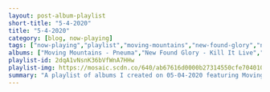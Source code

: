 ```yaml
---
layout: post-album-playlist
short-title: "5-4-2020"
title: "5-4-2020"
category: [blog, now-playing]
tags: ["now-playing","playlist","moving-mountains","new-found-glory","new-found-glory","new-found-glory","new-found-glory","new-found-glory","new-found-glory","the-coral","the-aquabats!","various-artists","disheveled-cuss"]
albums: ["Moving Mountains - Pneuma","New Found Glory - Kill It Live","New Found Glory - Tip Of The Iceberg & Takin' It Ova!","New Found Glory - Kill It Live","New Found Glory - American Wedding","New Found Glory - Hits","New Found Glory - New Found Glory - 10th Anniversary Edition","The Coral - Live At Skeleton Coast","The Aquabats! - The Fury Of The Aquabats! Live At The Fonda!","Various Artists - Dark Lane Demo Tapes","Disheveled Cuss - Oh My God"]
playlist-id: 2dqA1vNsnK36bVfWnA7HHw
playlist-img: https://mosaic.scdn.co/640/ab67616d0000b27314550cfe7040103782095a53ab67616d0000b2734d83bed54cb9bbd59948310dab67616d0000b2738fa4dc8ea1954f5ca45dc2a8ab67616d0000b273b6ea0f674ff800f940db0261
summary: "A playlist of albums I created on 05-04-2020 featuring Moving Mountains, New Found Glory, New Found Glory, New Found Glory, New Found Glory, New Found Glory, New Found Glory, The Coral, The Aquabats!, Various Artists, and Disheveled Cuss"
---
```

